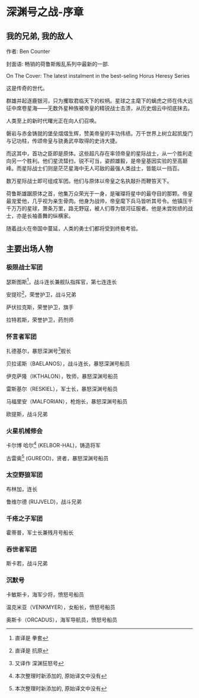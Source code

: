 # 深渊号之战-序章

## 我的兄弟, 我的敌人

作者: Ben Counter

封面语: 畅销的荷鲁斯叛乱系列中最新的一部.

On The Cover: The latest instalment in the best-seling Horus Heresy Series

这是传奇的世代。

群雄并起逐鹿银河，只为攫取君临天下的权柄。星球之主麾下的螭虎之师在伟大远征中席卷星海——无数外星种族被帝皇的精锐战士击溃，从历史烟云中彻底抹去。

人类至上的新时代曙光正在向人们召唤。

磐岩与赤金铸就的堡垒熠熠生辉，赞美帝皇的丰功伟绩。万千世界上树立起凯旋门与记功柱，传颂帝皇与骁勇武卒取得的史诗大捷。

而这其中，首功之臣即是原体。这些超凡存在率领帝皇的星际战士，从一个胜利走向另一个胜利。他们星流彗扫，锐不可当，姿颜雄毅，是帝皇基因实验的至高巅峰。而星际战士们则是茫茫星海中无人可敌的最强人类战士，皆能以一挡百。

数万星际战士即可组成军团。他们与原体以帝皇之名执敲扑而鞭笞天下。

荷鲁斯雄踞原体之首，他集万众荣光于一身，是璀璨将星中的最夺目的那颗。帝皇最宠爱他，几乎视为亲生骨肉。他身为战帅，帝皇麾下兵马皆听其号令。他镇压千千万万的星球，萧条万里，路无野寇，被人们尊为银河征服者。他是未尝败绩的战士，亦是长袖善舞的纵横家。

随着战火在帝国中蔓延，人类的勇士们都将受到终极考验。

## 主要出场人物

### 极限战士军团

瑟斯图斯[^1]，战斗连长兼舰队指挥官，第七连连长

安提珍[^2]，荣誉护卫，战斗兄弟

萨伏拉克斯，荣誉护卫，旗手

拉特若斯，荣誉护卫，药剂师

[^1]: 直译是 拳套

[^2]: 直译是 抗原

### 怀言者军团

扎德基尔，暴怒深渊号[^3]舰长

贝拉诺斯（BAELANOS），战斗连长，暴怒深渊号船员

伊克萨隆（IKTHALON），牧师，暴怒深渊号船员

雷斯基尔（RESKIEL），军士长，暴怒深渊号船员

马福里安（MALFORIAN），枪炮长，暴怒深渊号船员

欧提斯，战斗兄弟

[^3]: 又译作 深渊狂怒号

### 火星机械修会

卡尔博 哈尔[^4] (KELBOR-HAL)，铸造将军

古雷奥[^4] (GUREOD)，贤者，暴怒深渊号船员

[^4]: 本次整理时新添加的, 原始译文中没有

### 太空野狼军团

布林加，连长

鲁维尔德 (RUJVELD)，战斗兄弟

### 千疮之子军团

霍蒂普，军士长兼残月号船长

### 吞世者军团

斯卡若，战斗兄弟

### 沉默号

卡敏斯卡，海军少将，愤怒号船员

温克米亚（VENKMYER），女船长，愤怒号船员

奥斯卡（ORCADUS），海军导航员，愤怒号船员
